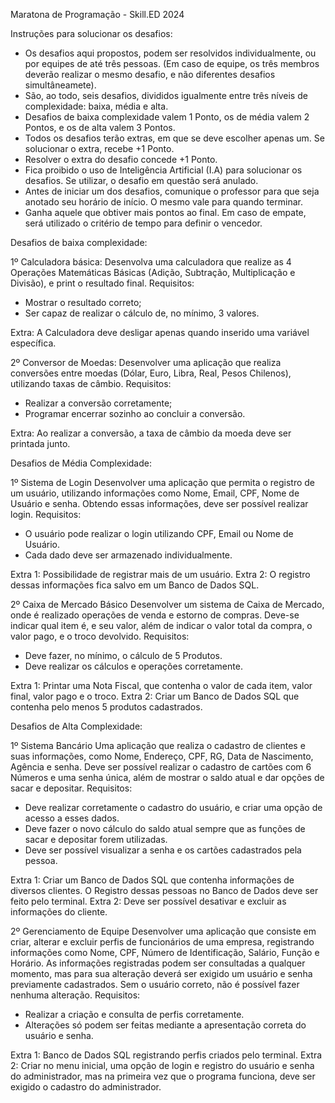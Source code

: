 ﻿Maratona de Programação - Skill.ED 2024

Instruções para solucionar os desafios:
* Os desafios aqui propostos, podem ser resolvidos individualmente, ou por equipes de até três pessoas. (Em caso de equipe, os três membros deverão realizar o mesmo desafio, e não diferentes desafios simultâneamete).
* São, ao todo, seis desafios, divididos igualmente entre três níveis de complexidade: baixa, média e alta.
* Desafios de baixa complexidade valem 1 Ponto, os de média valem 2 Pontos, e os de alta valem 3 Pontos.
* Todos os desafios terão extras, em que se deve escolher apenas um. Se solucionar o extra, recebe +1 Ponto.
* Resolver o extra do desafio concede +1 Ponto.
* Fica proibido o uso de Inteligência Artificial (I.A) para solucionar os desafios. Se utilizar, o desafio em questão será anulado.
* Antes de iniciar um dos desafios, comunique o professor para que seja anotado seu horário de início. O mesmo vale para quando terminar.
* Ganha aquele que obtiver mais pontos ao final. Em caso de empate, será utilizado o critério de tempo para definir o vencedor.



Desafios de baixa complexidade:

1º Calculadora básica:
Desenvolva uma calculadora que realize as 4 Operações Matemáticas Básicas (Adição, Subtração, Multiplicação e Divisão), e print o resultado final.
Requisitos:
* Mostrar o resultado correto;
* Ser capaz de realizar o cálculo de, no mínimo, 3 valores.
  
Extra: A Calculadora deve desligar apenas quando inserido uma variável específica.


2º Conversor de Moedas:
Desenvolver uma aplicação que realiza conversões entre moedas (Dólar, Euro, Libra, Real, Pesos Chilenos), utilizando taxas de câmbio.
Requisitos:
* Realizar a conversão corretamente;
* Programar encerrar sozinho ao concluir a conversão.
  
Extra: Ao realizar a conversão, a taxa de câmbio da moeda deve ser printada junto.




Desafios de Média Complexidade:

1º Sistema de Login
Desenvolver uma aplicação que permita o registro de um usuário, utilizando informações como Nome, Email, CPF, Nome de Usuário e senha. Obtendo essas informações, deve ser possível realizar login.
Requisitos:
* O usuário pode realizar o login utilizando CPF, Email ou Nome de Usuário.
* Cada dado deve ser armazenado individualmente.
  
Extra 1: Possibilidade de registrar mais de um usuário.
Extra 2: O registro dessas informações fica salvo em um Banco de Dados SQL.


2º Caixa de Mercado Básico
Desenvolver um sistema de Caixa de Mercado, onde é realizado operações de venda e estorno de compras. Deve-se indicar qual item é, e seu valor, além de indicar o valor total da compra, o valor pago, e o troco devolvido.
Requisitos:
* Deve fazer, no mínimo, o cálculo de 5 Produtos.
* Deve realizar os cálculos e operações corretamente.
  
Extra 1: Printar uma Nota Fiscal, que contenha o valor de cada item, valor final, valor pago e o troco.
Extra 2: Criar um Banco de Dados SQL que contenha pelo menos 5 produtos cadastrados.





Desafios de Alta Complexidade:

1º Sistema Bancário
Uma aplicação que realiza o cadastro de clientes e suas informações, como Nome, Endereço, CPF, RG, Data de Nascimento, Agência e senha.
Deve ser possível realizar o cadastro de cartões com 6 Números e uma senha única, além de mostrar o saldo atual e dar opções de sacar e depositar.
Requisitos:
* Deve realizar corretamente o cadastro do usuário, e criar uma opção de acesso a esses dados.
* Deve fazer o novo cálculo do saldo atual sempre que as funções de sacar e depositar forem utilizadas.
* Deve ser possível visualizar a senha e os cartões cadastrados pela pessoa.
  
Extra 1: Criar um Banco de Dados SQL que contenha informações de diversos clientes. O Registro dessas pessoas no Banco de Dados deve ser feito pelo terminal.
Extra 2: Deve ser possível desativar e excluir as informações do cliente.


2º Gerenciamento de Equipe
Desenvolver uma aplicação que consiste em criar, alterar e excluir perfis de funcionários de uma empresa, registrando informações como Nome, CPF, Número de Identificação, Salário, Função e Horário.
As informações registradas podem ser consultadas a qualquer momento, mas para sua alteração deverá ser exigido um usuário e senha previamente cadastrados. Sem o usuário correto, não é possível fazer nenhuma alteração.
Requisitos:
* Realizar a criação e consulta de perfis corretamente.
* Alterações só podem ser feitas mediante a apresentação correta do usuário e senha.

Extra 1: Banco de Dados SQL registrando perfis criados pelo terminal.
Extra 2: Criar no menu inicial, uma opção de login e registro do usuário e senha do administrador, mas na primeira vez que o programa funciona, deve ser exigido o cadastro do administrador.
